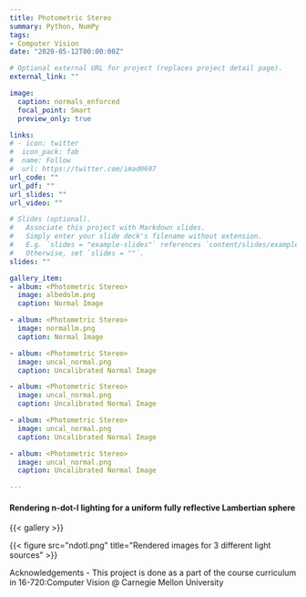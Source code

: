 ```yaml
---
title: Photometric Stereo
summary: Python, NumPy
tags:
- Computer Vision
date: "2020-05-12T00:00:00Z"

# Optional external URL for project (replaces project detail page).
external_link: ""

image:
  caption: normals_enforced
  focal_point: Smart
  preview_only: true

links:
# - icon: twitter
#  icon_pack: fab
#  name: Follow
#  url: https://twitter.com/imad0697
url_code: ""
url_pdf: ""
url_slides: ""
url_video: ""

# Slides (optional).
#   Associate this project with Markdown slides.
#   Simply enter your slide deck's filename without extension.
#   E.g. `slides = "example-slides"` references `content/slides/example-slides.md`.
#   Otherwise, set `slides = ""`.
slides: ""

gallery_item:
- album: <Photometric Stereo>
  image: albedolm.png
  caption: Normal Image

- album: <Photometric Stereo>
  image: normallm.png
  caption: Normal Image

- album: <Photometric Stereo>
  image: uncal_normal.png
  caption: Uncalibrated Normal Image

- album: <Photometric Stereo>
  image: uncal_normal.png
  caption: Uncalibrated Normal Image

- album: <Photometric Stereo>
  image: uncal_normal.png
  caption: Uncalibrated Normal Image

- album: <Photometric Stereo>
  image: uncal_normal.png
  caption: Uncalibrated Normal Image

---
```


#### Rendering n-dot-l lighting for a uniform fully reflective Lambertian sphere


{{< gallery >}}


{{< figure src="ndotl.png" title="Rendered images for 3 different light sources" >}}



  
    

Acknowledgements - This project is done as a part of the course curriculum in 16-720:Computer Vision @ Carnegie Mellon University

